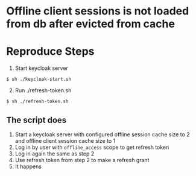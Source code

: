 # Offline client sessions is not loaded from db after evicted from cache

# Reproduce Steps

1. Start keycloak server

```
$ sh ./keycloak-start.sh
```

2. Run ./refresh-token.sh

```
$ sh ./refresh-token.sh
```

## The script does

1. Start a keycloak server with configured offline session cache size to 2 and offline client session cache size to 1
2. Log in by user with `offline_access` scope to get refresh token
3. Log in again the same as step 2
4. Use refresh token from step 2 to make a refresh grant
5. It happens 
